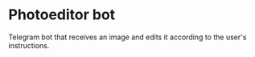 # Photoeditor bot
Telegram bot that receives an image and edits it according to the user's instructions.
